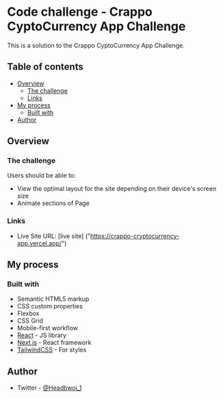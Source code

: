 # Code challenge - Crappo CyptoCurrency App Challenge

This is a solution to the Crappo CyptoCurrency App Challenge.

## Table of contents

- [Overview](#overview)
  - [The challenge](#the-challenge)
  - [Links](#links)
- [My process](#my-process)
  - [Built with](#built-with)
- [Author](#author)

## Overview

### The challenge

Users should be able to:

- View the optimal layout for the site depending on their device's screen size
- Animate sections of Page

### Links

- Live Site URL: [live site] ("https://crappo-cryptocurrency-app.vercel.app/")

## My process

### Built with

- Semantic HTML5 markup
- CSS custom properties
- Flexbox
- CSS Grid
- Mobile-first workflow
- [React](https://reactjs.org/) - JS library
- [Next.js](https://nextjs.org/) - React framework
- [TailwindCSS](https://tailwindcss.com/) - For styles

## Author

- Twitter - [@Headbwoi_1](https://www.twitter.com/headbwoi_1)
